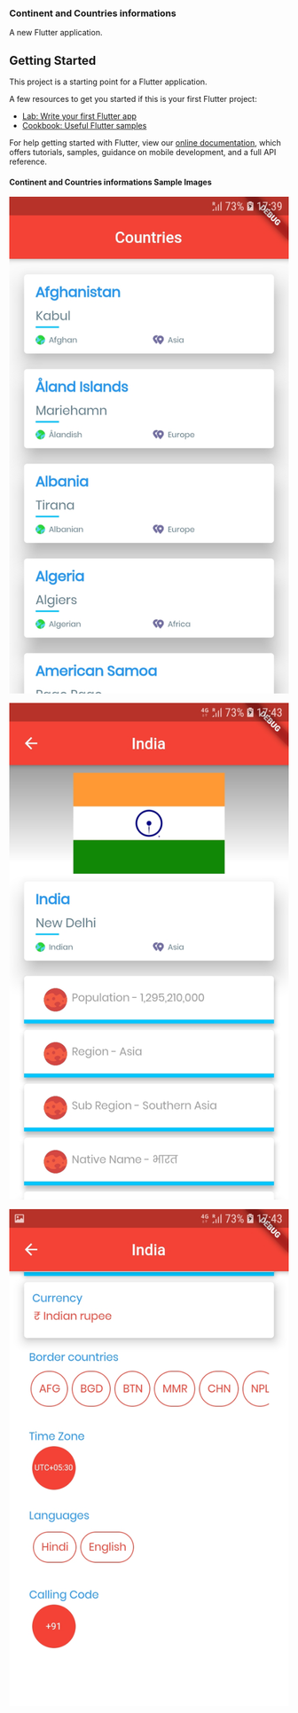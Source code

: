 ### Continent and Countries informations

A new Flutter application.

## Getting Started

This project is a starting point for a Flutter application.

A few resources to get you started if this is your first Flutter project:

- [Lab: Write your first Flutter app](https://flutter.dev/docs/get-started/codelab)
- [Cookbook: Useful Flutter samples](https://flutter.dev/docs/cookbook)

For help getting started with Flutter, view our 
[online documentation](https://flutter.dev/docs), which offers tutorials, 
samples, guidance on mobile development, and a full API reference.




#### Continent and Countries informations Sample Images

![image](https://github.com/Chinnadurai-Android-Flutter/ContinentAndCountries/blob/Chinnadurai/assets/img/Screenshot_20190827-173913.jpg)

![image](https://github.com/Chinnadurai-Android-Flutter/ContinentAndCountries/blob/Chinnadurai/assets/img/Screenshot_20190827-174339.jpg)

![image](https://github.com/Chinnadurai-Android-Flutter/ContinentAndCountries/blob/Chinnadurai/assets/img/Screenshot_20190827-174344.jpg)
